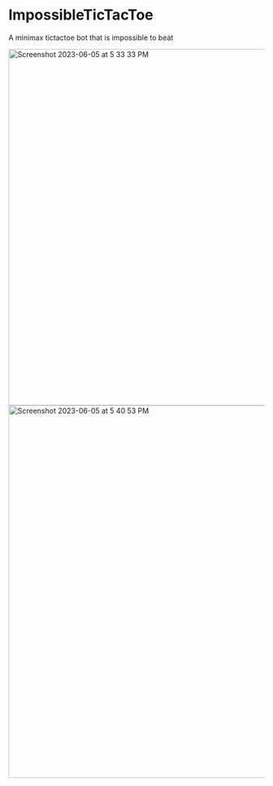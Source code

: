 # ImpossibleTicTacToe
A minimax tictactoe bot that is impossible to beat

<img width="700" alt="Screenshot 2023-06-05 at 5 33 33 PM" src="https://github.com/shayanshabani711/ImpossibleTicTacToe/assets/120071557/b9ab5c68-980c-425d-899c-e68e9c92de8d">


<img width="732" alt="Screenshot 2023-06-05 at 5 40 53 PM" src="https://github.com/shayanshabani711/ImpossibleTicTacToe/assets/120071557/7b104162-bc6e-41e7-a1f0-2dc6c3ba3da5">

